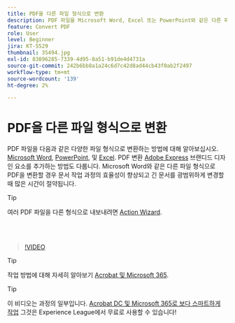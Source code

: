 ```yaml
---
title: PDF을 다른 파일 형식으로 변환
description: PDF 파일을 Microsoft Word, Excel 또는 PowerPoint와 같은 다른 파일 형식으로 변환하는 방법에 대해 알아봅니다
feature: Convert PDF
role: User
level: Beginner
jira: KT-5529
thumbnail: 35494.jpg
exl-id: 83896285-7339-4d95-8a51-b91de4d4731a
source-git-commit: 242b6bb8a1a24c6d7c42d8ad44cb43f0ab2f2497
workflow-type: tm+mt
source-wordcount: '139'
ht-degree: 2%

---
```


# PDF을 다른 파일 형식으로 변환

PDF 파일을 다음과 같은 다양한 파일 형식으로 변환하는 방법에 대해 알아보십시오. [Microsoft Word](https://www.adobe.com/kr/acrobat/online/pdf-to-word.html), [PowerPoint](https://www.adobe.com/kr/acrobat/online/pdf-to-ppt.html), 및 [Excel](https://www.adobe.com/kr/acrobat/online/pdf-to-excel.html). PDF 변환 [Adobe Express](https://express.adobe.com) 브랜디드 디자인 요소를 추가하는 방법도 다룹니다. Microsoft Word와 같은 다른 파일 형식으로 PDF을 변환할 경우 문서 작업 과정의 효율성이 향상되고 긴 문서를 광범위하게 변경할 때 많은 시간이 절약됩니다.

>[!TIP]
>
>여러 PDF 파일을 다른 형식으로 내보내려면 [Action Wizard](../advanced-tasks/action.md).

<br> 

>[!VIDEO](https://video.tv.adobe.com/v/35494?quality=12&learn=on&hidetitle=true)

>[!TIP]
>
>작업 방법에 대해 자세히 알아보기 [Acrobat 및 Microsoft 365](../integrate/integrate-overview.md).

>[!TIP]
>
>이 비디오는 과정의 일부입니다. [Acrobat DC 및 Microsoft 365로 보다 스마트하게 작업](https://experienceleague.adobe.com/?recommended=Acrobat-U-1-2021.microsoft365) 그것은 Experience League에서 무료로 사용할 수 있습니다!

